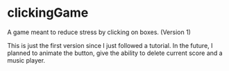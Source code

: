 # clickingGame
A game meant to reduce stress by clicking on boxes. (Version 1)

This is just the first version since I just followed a tutorial. In the future, I planned to animate the button, give the ability to delete current score and a music player.
